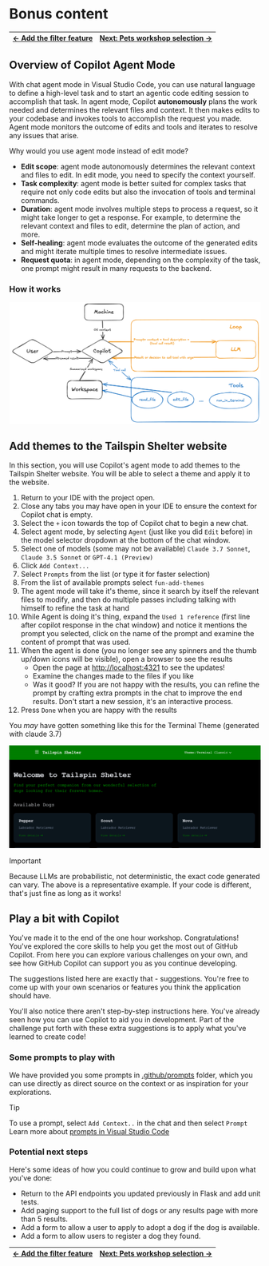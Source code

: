 # Bonus content

| [← Add the filter feature][walkthrough-previous] | [Next: Pets workshop selection →][walkthrough-next] |
|:-----------------------------------|------------------------------------------:|

## Overview of Copilot Agent Mode

With chat agent mode in Visual Studio Code, you can use natural language to define a high-level task and to start an agentic code editing session to accomplish that task. In agent mode, Copilot **autonomously** plans the work needed and determines the relevant files and context. It then makes edits to your codebase and invokes tools to accomplish the request you made. Agent mode monitors the outcome of edits and tools and iterates to resolve any issues that arise.

Why would you use agent mode instead of edit mode?

- **Edit scope**: agent mode autonomously determines the relevant context and files to edit. In edit mode, you need to specify the context yourself.
- **Task complexity**: agent mode is better suited for complex tasks that require not only code edits but also the invocation of tools and terminal commands.
- **Duration**: agent mode involves multiple steps to process a request, so it might take longer to get a response. For example, to determine the relevant context and files to edit, determine the plan of action, and more.
- **Self-healing**: agent mode evaluates the outcome of the generated edits and might iterate multiple times to resolve intermediate issues.
- **Request quota**: in agent mode, depending on the complexity of the task, one prompt might result in many requests to the backend.

### How it works

![How agent mode works](./images/copilot-agent-mode-how-it-works.png)

## Add themes to the Tailspin Shelter website

In this section, you will use Copilot's agent mode to add themes to the Tailspin Shelter website. You will be able to select a theme and apply it to the website.

1. Return to your IDE with the project open.
2. Close any tabs you may have open in your IDE to ensure the context for Copilot chat is empty.
3. Select the `+` icon towards the top of Copilot chat to begin a new chat.
4. Select agent mode, by selecting `Agent` (just like you did `Edit` before) in the model selector dropdown at the bottom of the chat window.
5. Select one of models (some may not be available) `Claude 3.7 Sonnet`, `Claude 3.5 Sonnet` or `GPT-4.1 (Preview)`
6. Click `Add Context...`
7. Select `Prompts` from the list (or type it for faster selection)
8. From the list of available prompts select `fun-add-themes`
9. The agent mode will take it's theme, since it search by itself the relevant files to modify, and then do multiple passes including talking with himself to refine the task at hand
10. While Agent is doing it's thing, expand the `Used 1 reference` (first line after copilot response in the chat window) and notice it mentions the prompt you selected, click on the name of the prompt and examine the content of prompt that was used.
11. When the agent is done (you no longer see any spinners and the thumb up/down icons will be visible), open a browser to see the results
    - Open the page at [http://localhost:4321][tailspin-shelter-website] to see the updates!
    - Examine the changes made to the files if you like
    - Was it good? If you are not happy with the results, you can refine the prompt by crafting extra prompts in the chat to improve the end results. Don't start a new session, it's an interactive process.
12. Press `Done` when you are happy with the results

You _may_ have gotten something like this for the Terminal Theme (generated with claude 3.7)

![Tailspin Shelter Terminal Classic theme](images/tail-spin-shelter-terminal-theme.png)

> [!IMPORTANT]
> Because LLMs are probabilistic, not deterministic, the exact code generated can vary. The above is a representative example. If your code is different, that's just fine as long as it works!

## Play a bit with Copilot

You've made it to the end of the one hour workshop. Congratulations! You've explored the core skills to help you get the most out of GitHub Copilot. From here you can explore various challenges on your own, and see how GitHub Copilot can support you as you continue developing.

The suggestions listed here are exactly that - suggestions. You're free to come up with your own scenarios or features you think the application should have.

You'll also notice there aren't step-by-step instructions here. You've already seen how you can use Copilot to aid you in development. Part of the challenge put forth with these extra suggestions is to apply what you've learned to create code!

### Some prompts to play with

We have provided you some prompts in [.github/prompts][github-prompts-path] folder, which you can use directly as direct source on the context or as inspiration for your explorations.

> [!TIP]
> To use a prompt, select `Add Context..` in the chat and then select `Prompt`
> Learn more about [prompts in Visual Studio Code][vscode-prompts]

### Potential next steps

Here's some ideas of how you could continue to grow and build upon what you've done:

- Return to the API endpoints you updated previously in Flask and add unit tests.
- Add paging support to the full list of dogs or any results page with more than 5 results.
- Add a form to allow a user to apply to adopt a dog if the dog is available.
- Add a form to allow users to register a dog they found.

| [← Add the filter feature][walkthrough-previous] | [Next: Pets workshop selection →][walkthrough-next] |
|:-----------------------------------|------------------------------------------:|

[walkthrough-previous]: ./4-add-feature.md
[walkthrough-next]: ../README.md
[tailspin-shelter-website]: http://localhost:4321
[github-prompts-path]: ../../.github/prompts/
[vscode-prompts]: https://aka.ms/vscode-ghcp-prompt-snippets
